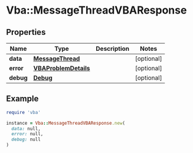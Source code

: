 # Vba::MessageThreadVBAResponse

## Properties

| Name | Type | Description | Notes |
| ---- | ---- | ----------- | ----- |
| **data** | [**MessageThread**](MessageThread.md) |  | [optional] |
| **error** | [**VBAProblemDetails**](VBAProblemDetails.md) |  | [optional] |
| **debug** | [**Debug**](Debug.md) |  | [optional] |

## Example

```ruby
require 'vba'

instance = Vba::MessageThreadVBAResponse.new(
  data: null,
  error: null,
  debug: null
)
```

